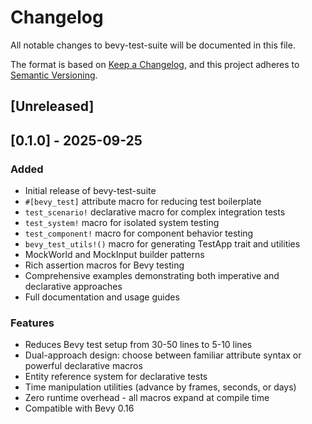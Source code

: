 # Changelog

All notable changes to bevy-test-suite will be documented in this file.

The format is based on [Keep a Changelog](https://keepachangelog.com/en/1.1.0/),
and this project adheres to [Semantic Versioning](https://semver.org/spec/v2.0.0.html).

## [Unreleased]

## [0.1.0] - 2025-09-25

### Added
- Initial release of bevy-test-suite
- `#[bevy_test]` attribute macro for reducing test boilerplate
- `test_scenario!` declarative macro for complex integration tests
- `test_system!` macro for isolated system testing
- `test_component!` macro for component behavior testing
- `bevy_test_utils!()` macro for generating TestApp trait and utilities
- MockWorld and MockInput builder patterns
- Rich assertion macros for Bevy testing
- Comprehensive examples demonstrating both imperative and declarative approaches
- Full documentation and usage guides

### Features
- Reduces Bevy test setup from 30-50 lines to 5-10 lines
- Dual-approach design: choose between familiar attribute syntax or powerful declarative macros
- Entity reference system for declarative tests
- Time manipulation utilities (advance by frames, seconds, or days)
- Zero runtime overhead - all macros expand at compile time
- Compatible with Bevy 0.16